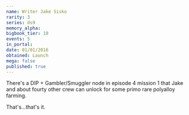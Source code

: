 ```yaml
---
name: Writer Jake Sisko
rarity: 3
series: ds9
memory_alpha:
bigbook_tier: 10
events: 5
in_portal:
date: 01/01/2016
obtained: Launch
mega: false
published: true
---
```


There's a DIP + Gambler/Smuggler node in episode 4 mission 1 that Jake and about fourty other crew can unlock for some primo rare polyalloy farming.

That's...that's it.
